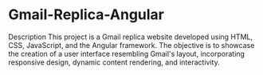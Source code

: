 # Gmail-Replica-Angular
Description
This project is a Gmail replica website developed using HTML, CSS, JavaScript, and the Angular framework. The objective is to showcase the creation of a user interface resembling Gmail's layout, incorporating responsive design, dynamic content rendering, and interactivity.
